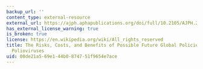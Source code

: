 ```yaml
---
backup_url: ''
content_type: external-resource
external_url: https://ajph.aphapublications.org/doi/full/10.2105/AJPH.2007.122192?url_ver=Z39.88-2003&rfr_id=ori%3Arid%3Acrossref.org&rfr_dat=cr_pub%3Dpubmed
has_external_license_warning: true
is_broken: true
license: https://en.wikipedia.org/wiki/All_rights_reserved
title: The Risks, Costs, and Benefits of Possible Future Global Policies for Managing
  Polioviruses
uid: 08de21a5-69e1-44b0-8747-51f9654e7ace
---
```


